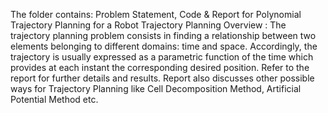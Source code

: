 The folder contains:
Problem Statement,
Code &
Report for Polynomial Trajectory Planning for a Robot
Trajectory Planning Overview :
The trajectory planning problem consists in finding a relationship between two elements belonging to different domains: time and space.
Accordingly, the trajectory is usually expressed as a parametric function of the time which provides at each instant the corresponding desired position.
Refer to the report for further details and results.
Report also discusses other possible ways for Trajectory Planning like Cell Decomposition Method, Artificial Potential Method etc.
